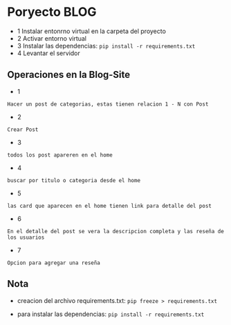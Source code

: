# Poryecto BLOG

- 1 Instalar entonrno virtual en la carpeta del proyecto
- 2 Activar entorno virtual
- 3 Instalar las dependencias: `pip install -r requirements.txt`
- 4 Levantar el servidor

## Operaciones en la Blog-Site

- 1

```
Hacer un post de categorias, estas tienen relacion 1 - N con Post
```

- 2

```
Crear Post
```

- 3

```
todos los post apareren en el home
```

- 4

```
buscar por titulo o categoria desde el home
```

- 5

```
las card que aparecen en el home tienen link para detalle del post
```

- 6

```
En el detalle del post se vera la descripcion completa y las reseña de los usuarios
```

- 7

```
Opcion para agregar una reseña
```

## Nota

- creacion del archivo requirements.txt: `pip freeze > requirements.txt`

* para instalar las dependencias: `pip install -r requirements.txt`
